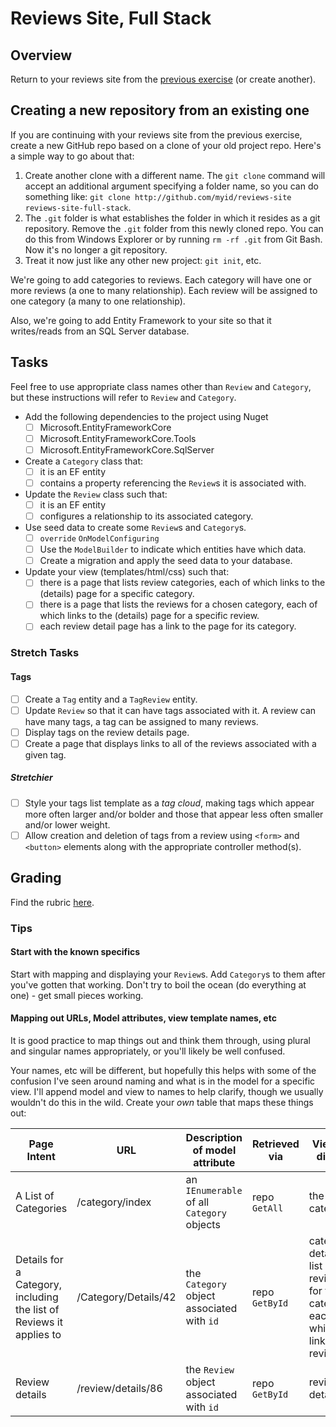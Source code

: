 # Reviews Site, Full Stack

## Overview

Return to your reviews site from the [previous exercise](../reviews-site) (or create another).


## Creating a new repository from an existing one

If you are continuing with your reviews site from the previous exercise, create a new GitHub repo based on a clone of your old project repo. Here's a simple way to go about that:

1. Create another clone with a different name. The `git clone` command will accept an additional argument specifying a folder name, so you can do something like: `git clone http://github.com/myid/reviews-site reviews-site-full-stack`.
1. The `.git` folder is what establishes the folder in which it resides as a git repository. Remove the `.git` folder from this newly cloned repo. You can do this from Windows Explorer or by running `rm -rf .git` from Git Bash. Now it's no longer a git repository.
1. Treat it now just like any other new project: `git init`, etc.

We're going to add categories to reviews. Each category will have one or more reviews (a one to many relationship). Each review will be assigned to one category (a many to one relationship).

Also, we're going to add Entity Framework to your site so that it writes/reads from an SQL Server database.


## Tasks

Feel free to use appropriate class names other than `Review` and `Category`, but these instructions will refer to `Review` and `Category`.

- Add the following dependencies to the project using Nuget
    - [ ] Microsoft.EntityFrameworkCore
    - [ ] Microsoft.EntityFrameworkCore.Tools
    - [ ] Microsoft.EntityFrameworkCore.SqlServer
- Create a `Category` class that:
    - [ ] it is an EF entity
    - [ ] contains a property referencing the `Review`s it is associated with.
- Update the `Review` class such that:
    - [ ] it is an EF entity
    - [ ] configures a relationship to its associated category.
- Use seed data to create some `Review`s and `Category`s.
    - [ ] `override` `OnModelConfiguring`
    - [ ] Use the `ModelBuilder` to indicate which entities have which data.
    - [ ] Create a migration and apply the seed data to your database.
- Update your view (templates/html/css) such that:
    - [ ] there is a page that lists review categories, each of which links to the (details) page for a specific category.
    - [ ] there is a page that lists the reviews for a chosen category, each of which links to the (details) page for a specific review.
    - [ ] each review detail page has a link to the page for its category.

### Stretch Tasks

#### Tags

- [ ] Create a `Tag` entity and a `TagReview` entity.
- [ ] Update `Review` so that it can have tags associated with it. A review can have many tags, a tag can be assigned to many reviews.
- [ ] Display tags on the review details page.
- [ ] Create a page that displays links to all of the reviews associated with a given tag.

##### Stretchier

- [ ] Style your tags list template as a *tag cloud*, making tags which appear more often larger and/or bolder and those that appear less often smaller and/or lower weight.
- [ ] Allow creation and deletion of tags from a review using `<form>` and `<button>` elements along with the appropriate controller method(s).

## Grading

Find the rubric [here](./rubric.md).

### Tips

#### Start with the known specifics

Start with mapping and displaying your `Review`s. Add `Category`s to them after you've gotten that working.  Don't try to boil the ocean (do everything at one) - get small pieces working.

#### Mapping out URLs, Model attributes, view template names, etc

It is good practice to map things out and think them through, using plural and singular names appropriately, or you'll likely be well confused.

Your names, etc will be different, but hopefully this helps with some of the confusion I've seen around naming and what is in the model for a specific view. I'll append model and view to names to help clarify, though we usually wouldn't do this in the wild. Create your *own* table that maps these things out:

|Page Intent    |URL                                                |Description of model attribute                                 |Retrieved via  |View will display       |View Template name
|-----------    |--------------------------------                   |------------------------------                                 |-------------  |------------------      |------------------
|A List of Categories |/category/index                              |an `IEnumerable` of all `Category` objects                     |repo `GetAll`  | the list of categories |"Views/Category/Index.cshtml"
|Details for a Category, including the list of Reviews it applies to|/Category/Details/42|the `Category` object associated with `id`|repo `GetById` |category detail and list of reviews for that category, each of which links to a review|"Views/Category/Details.cshtml"
|Review details       |/review/details/86                           |the `Review` object associated with `id`                       |repo `GetById` |review details     |"Views/Review/Details.cshtml
